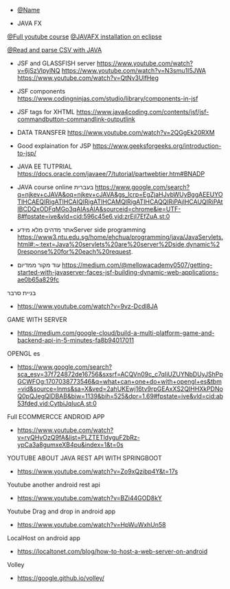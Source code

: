 - [@Name](URL) 

- JAVA FX

[@Full youtube course](https://www.youtube.com/watch?v=9XJicRt_FaI)
[@JAVAFX installation on eclipse](https://www.google.com/search?q=JAVAFX+eclipse&sca_esv=584824679&tbm=vid&sxsrf=AM9HkKmUOpHq2gQMATneORMbfHmfjn-7kw:1700734989901&source=lnms&sa=X&ved=2ahUKEwjt-LfH89mCAxWrSvEDHQmvDLwQ_AUoAXoECAIQAw&biw=1229&bih=566&dpr=1.56#fpstate=ive&vld=cid:f1fadfa7,vid:nz8P528uGjk,st:0)

 [@Read and parse CSV with JAVA](https://mkyong.com/java/how-to-read-and-parse-csv-file-in-java)



- JSF and GLASSFISH server
https://www.youtube.com/watch?v=6jSzVlpylNQ
https://www.youtube.com/watch?v=N3smu1I5JWA
https://www.youtube.com/watch?v=QtNv3UlfHeg


- JSF components
https://www.codingninjas.com/studio/library/components-in-jsf

- JSF tags for XHTML
https://www.java4coding.com/contents/jsf/jsf-commandbutton-commandlink-outputlink

- DATA TRANSFER
https://www.youtube.com/watch?v=2QGgEk20RXM


- Good explaination for JSP
  https://www.geeksforgeeks.org/introduction-to-jsp/

- JAVA EE TUTPRIAL
https://docs.oracle.com/javaee/7/tutorial/partwebtier.htm#BNADP

- JAVA course online בעברית
https://www.google.com/search?q=njkev+cJAVA&oq=njkev+cJAVA&gs_lcrp=EgZjaHJvbWUyBggAEEUYOTIHCAEQIRigATIHCAIQIRigATIHCAMQIRigATIHCAQQIRiPAjIHCAUQIRiPAtIBCDQxODFqMGo3qAIAsAIA&sourceid=chrome&ie=UTF-8#fpstate=ive&vld=cid:596c45e6,vid:zrEjI7EfZuA,st:0


- אתר מדהים מלא מידעServer side programming  https://www3.ntu.edu.sg/home/ehchua/programming/java/JavaServlets.html#:~:text=Java%20servlets%20are%20server%2Dside,dynamic%20response%20for%20each%20request.

- עוד מקור ממדיום
https://medium.com/@mellowacademy0507/getting-started-with-javaserver-faces-jsf-building-dynamic-web-applications-ae0b65a829fc

בניית סרבר

- https://www.youtube.com/watch?v=9vz-Dcdl8JA

GAME WITH SERVER
- https://medium.com/google-cloud/build-a-multi-platform-game-and-backend-api-in-5-minutes-fa8b94017011

OPENGL es
- https://www.google.com/search?sca_esv=37f724872de16756&sxsrf=ACQVn09c_c7qIiUZUYNbDUyJShPpGCWFOg:1707038773546&q=what+can+one+do+with+opengl+es&tbm=vid&source=lnms&sa=X&ved=2ahUKEwj16tv9rpGEAxXS2QIHHXkPDNoQ0pQJegQIDBAB&biw=1139&bih=525&dpr=1.69#fpstate=ive&vld=cid:ab53fded,vid:CytbiJqIucA,st:0


Full ECOMMERCCE ANDROID APP
- https://www.youtube.com/watch?v=ryQHyOzQ9fA&list=PLZTETldyguF2bRz-ypCa3a8gumxeXB4pu&index=1&t=0s

YOUTUBE ABOUT JAVA REST API WITH SPRINGBOOT
- https://www.youtube.com/watch?v=Zo9xQzibp4Y&t=17s

Youtube another android rest api
- https://www.youtube.com/watch?v=BZi44GOD8kY

Youtube Drag and drop in android app
- https://www.youtube.com/watch?v=HpWuWxhUn58

LocalHost on android app
- https://localtonet.com/blog/how-to-host-a-web-server-on-android

Volley
- https://google.github.io/volley/


